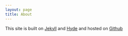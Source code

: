 ```yaml
---
layout: page
title: About
---
```


This site is built on [Jekyll](http://jekyllrb.com) and [Hyde](http://hyde.getpoole.com) and hosted on [Github](https://www.github.com)
